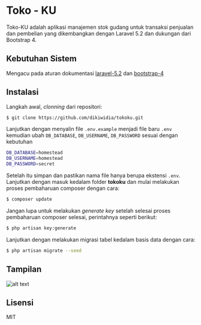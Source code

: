 # Toko - KU
Toko-KU adalah aplikasi manajemen stok gudang untuk transaksi penjualan dan pembelian yang dikembangkan dengan Laravel 5.2 dan dukungan dari Bootstrap 4.
## Kebutuhan Sistem
Mengacu pada aturan dokumentasi [laravel-5.2] dan [bootstrap-4]
## Instalasi
Langkah awal, _clonning_ dari repositori:
```sh
$ git clone https://github.com/dikiwidia/tokoku.git
```
Lanjutkan dengan menyalin file ```.env.example``` menjadi file baru ```.env``` kemudian ubah ```DB_DATABASE```, ```DB_USERNAME```, ```DB_PASSWORD``` sesuai dengan kebutuhan
```sh
DB_DATABASE=homestead
DB_USERNAME=homestead
DB_PASSWORD=secret
```
Setelah itu simpan dan pastikan nama file hanya berupa ekstensi ```.env```. Lanjutkan dengan masuk kedalam folder **tokoku** dan mulai melakukan proses pembaharuan composer dengan cara:
```sh
$ composer update
```
Jangan lupa untuk melakukan _generate key_ setelah selesai proses pembaharuan composer selesai, perintahnya seperti berikut:
```sh
$ php artisan key:generate
```
Lanjutkan dengan melakukan migrasi tabel kedalam basis data dengan cara:
```sh
$ php artisan migrate --seed
```
## Tampilan
![alt text](https://github.com/dikiwidia/tokoku/blob/dev/screenshot.png)

## Lisensi
MIT

[laravel-5.2]: <https://laravel.com/docs/5.2/#server-requirements>
[bootstrap-4]: <https://getbootstrap.com/docs/4.1/getting-started/introduction/>
